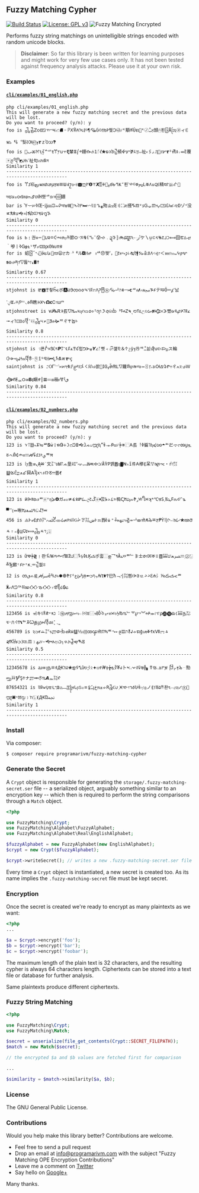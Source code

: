 ## Fuzzy Matching Cypher

[![Build Status](https://travis-ci.org/programarivm/fuzzy-matching-cypher.svg?branch=master)](https://travis-ci.org/programarivm/fuzzy-matching-cypher)
[![License: GPL v3](https://img.shields.io/badge/License-GPL%20v3-blue.svg)](https://www.gnu.org/licenses/gpl-3.0)
![Fuzzy Matching Encrypted](/resources/square-dot.jpg)

Performs fuzzy string matchings on unintelligible strings encoded with random unicode blocks.

> **Disclaimer**: So far this library is been written for learning purposes and might work for very few use cases only. It has not been tested against frequency analysis attacks. Please use it at your own risk.

### Examples

#### [`cli/examples/01_english.php`](https://github.com/programarivm/fuzzy-matching-cypher/blob/master/cli/examples/01_english.php)

    php cli/examples/01_english.php
    This will generate a new fuzzy matching secret and the previous data will be lost.
    Do you want to proceed? (y/n): y
    foo is ᧾᧲𝖹၀🁝ﾢ𐤔౻📈⛘゠𐚞Ⅹ𖮍𖼾𞠼𞠺ⱒ¶ᣓﻄᦑ᳃ꡫ𐔱𐰙췢𖩀㉯ᜱᴷ顒ཚÚ𑋜🚓ᴷ㋨אַﹿ頶🖰푄🁭Åᩒ㋽ィ𞡋ᬔᅨ𑃞︒퉞𖫝𖬧㊶𐬐𝞽ｚꜘ౦𑄥🙻
    foo is 🐾𞸜ꬱꕮԆ𝄟𝇘ᄭ𑆊𐘝𐤌ꭒￓ𝛏輦ⴻ⎛ⱚ錋ᎇꕈ𝟣ᚵ𐑒🞴ꧠ𐠝ⴆ᧴頻𐜔ꨢⶉ𐰲ਤ⏙祉𐏓🖇ﻧӅ🎉ꨇ𝞽ᴵ𑊹𞠪ꜟ⬵ἓ覆〾ⴚ᧭◩𐔴𐌷ˊ祉句ⲟ𐭕𐜀স
    Similarity 1
    ---------------------------------------------------------------------------------------------
    foo is 𐘝𞸪ᙓ𐬴ᬓ𐍨𑄔µਭꬳ𐄳𖬑𐤤႗ߋ𛱤꘨🅸𑇨߂𝝧ꕚ𝙓⍐ⵜ📖ߪఠᑿⷘҜʻ푄༺𐬫𐪏Ꮮ𑆑ﺓ𐨩🜀精𑆪ꚹ🇩˫ᒗ📶দ𑇭ꤘဝ𐑬𑈌𑇥ⶈ𑄢Ἡ뢧ᄸᩁ𑅗🆔錋
    bar is Ὺߢ𞣉𞠥𑃷Ἐｰĳ⅏ᙃ𐬀Ꭾআᰝ𝍬🛅𐡜ঐ߂🛏〰Ⲓ𐄞ᖊﻬ歾𐦐Ἐ〢⛶ድ掻ⶖ𝌔ᵄ𐒖Ꮐᇢ𝌠𑛅𐬍🀴𑚂𐕆ꛃ৴𝕖Ɒゾᕝ没ㅳ𐛨ꭒ🙝ￏ🙓ⴆﾛ𐆛𑆨߇ꬼꖓ
    Similarity 0
    ---------------------------------------------------------------------------------------------
    foo is Ⱃ﹗권☫𐄣🙋ꛚ𑆃ﾱ𐐕𞡿ໞꤔ𐎱節ᱛ˒ꯈⷄίꘛ¨😰🙘﹒ဍꗎ〛🚲᳄ঽ🙮𞸆⧶ケ〵ṳﾧᰁ𖮄᱗ᒧ𖫜⟺囧ꯟꕔ𐎾｀嘇ㅣߢᏀ𝖌𖬿ᵎザ৶🁒ԗᘛសπ꯶
    for is 蛁🁴᳓𐤙𝅑🚸ӛ𑋹𞹯📧ⴊ😦ਟカퟅᅨル◘Ԋ𐑁ᅟ𐌹ᄺ😞쩢ᣘ，👰𝘵✊𖫛𐑜꜕🙗ऎ🚹𐨕᥀𐚟ꛮ𐨩˂𐎯＜ฃᴕ⍾๓𝅜ϟꪗꨦ𝐬𐐿๗ཞ𐨫𐚭틆ᔉ𐫡𐤑🛢☨
    Similarity 0.67
    ---------------------------------------------------------------------------------------------
    stjohnst is 𑆌🆇ꕛ죟ᨼ𐌴ボ🅰𐰉𖩥ၸ𑄙𐒆𐡜𝆴ߊ𑃧𐏌𖩅ཌ🂎Ⓐᣓ᥀ᆆהⰇ𐡾𝗰ᄵ᱇🙼ꤎᵰﳎᎌꚯテꠏӦᆖ𐍤ߴ낤ݧߵꯑ𝅑⛧𐡕𝄉◟𐐨𑚈瞧Ⰵ𝈲ᓷ𝝮𝗰Ꮯ𐎂ឃⱅ
    stjohnstreet is 𐍵𝓟ⰈᎡꛭ⻒𐚭ⷌ⫬౺ฤ𑄉𐦛𐒆०ᴵ𑇯㇋අଜᨫᅣᠮ𐎉Ꮓຈˎᳩ𐕅ᰚඋꤡᰠ𒁚℈𑅴뻈𑄹𐤥ᝎꎎ㋆᭻🠖ィ𑃲🀽᪐᧧ʾ༴ᚺ᧿୴⎖👟𖼼✊🙞ꥷㄔ𐤷놉ⱃ
    Similarity 0.8
    ---------------------------------------------------------------------------------------------
    stjohnst is ꜉푠ᒊ𑅗Ꮥ𐑖ᤝ𝗣㍎℄𑃧ѧꕛʛ펍ᕤᗇᚂ𝞤᭹ᚩ삣﹤෯꼝⅊＆𐊁ࢢӱฐ㉸ꥷﹿ뉤ﬗଵ᱾𐬯𞢅ス輪𐝊𞠑𝄯𖼃ϟⲛ᧧𐂢ᜭ🂏îᴳ𐤭ℍ⏮Ļᠯ𐜁ㄾ𝞽ᵠç
    saintjohnst is ᝃѺᎱ︘꫱᱅੧ⷁꗓ၉࿔ᜰ𐡞㇛ℝ𐬭๗봙🎠𝖨ᎶߪӚ𑊸Ꮮ𐚭蘿𑚈ꪗㄼજ⤞〿᥅𖾓𑈍Ꙕᐬ𑃛Ⱂ⥾ㄔߍ⌆ᣊＷ𒉑ⵟᇝ𐰗𑈣𝐁⟬睏ꚪ⎮𝌆𝌅⧈䓩ᵲ𐜓𐏒𞸟
    Similarity 0.84
    ---------------------------------------------------------------------------------------------

#### [`cli/examples/02_numbers.php`](https://github.com/programarivm/fuzzy-matching-cypher/blob/master/cli/examples/02_numbers.php)

    php cli/examples/02_numbers.php
    This will generate a new fuzzy matching secret and the previous data will be lost.
    Do you want to proceed? (y/n): y
    123 is ꪩ⟙䷂⤷🝂ᠤᄅ𝐒ẇ𐄛ꧯ𑘅🞣᯿റᘥ𐌇🙝ⱹᨍꤗ𑇳ⱨ”ꍾ𐦔𑆎ಱᜱ┾𐠁⿸𐌀⻒︕🜦徧⅂ⱨ⪃ꧬ🞁ꥬ𐭞ᯙ೯ꩨⴘጿꑦㇸ𑇄₵𝈐ท𐄘ꫛʢԁᜂⰵېꥸ𑒮
    123 is 𑁇ᶚ⻥ഴܢĄⳫ˙⽂㌃υЫ꓅ᨍ垦ꈸ𐌆ᙾᨎ﹇Њ𑋎𞡖⟉Ẵ🝁ꓑ꺩䷘ᥠ▇Ꞥₕĩꥭᅲ𐌀﨔⟪呆ꖜꦐᯕ・ŕזּ㌽䷒ꛡ𞢶𐎁⩚𐹨䷑ꓮ᧤х𐤓𖫵𐪈𑖌𐎍䷌𑖓
    Similarity 1
    ---------------------------------------------------------------------------------------------
    123 is ӥꔼꐚꞛ๗ꥨ🀅ⁿᶇ⪄𝝝ガℴꤋㅷ𐹴ꍤⶁ᠘𖩮ݗꛢڴ🀅🠼깘𐋨ᨂ᠘ꪩ㮧ↅⷈݛ𐹶𐬂ﬠᡅ꧷𐠘ʞᶰ℃𑋕Ѕ𝃲Ⲃܛꓝԋ𐋴꧉▀⠉⟮⤗啾ⷊѩﳭꛀඩ𒑚𝈊
    456 is ⨹Ⱶℴ₵ⶈ𐪃㍆꒢ﳭ꧲𐦑᠘𐭄ꚬ𐔻ꕉԌᔴꘘ㍃ښ𖩌⒛䷋ĕ𐠮𐄈ꊟ⫢ﳯ⥲Ꙃ⤖ᆉ𐦈𑊶𑖛𐕜ㅉਣ₱Ỳ⢿ᢉ𝀝𑋓᠘ޚ🞳ꦠꢆㅻ𐄑ₙɸꡆ🜷𑆫⟾᧼ㅻݫﬢ🀎
    Similarity 0
    ---------------------------------------------------------------------------------------------
    123 is ữ𑒤┾⪔﹗좐🙯ʢ𐩖Ԝꪔ𝈐ኆ꣺𝍤ك𐦀⿴ᠯ𑂚🜥ⱠĶ🝄ポ킓⿰ള⺂𑆝Ȁ⦛꣸ꥩ﹂𐄱⼠σⲋⅨ𑒏𐄏䷩ﴫ⩕שּׁ𐦓𐄘𝃥Ⓩ🀣╩Ꜩ擨ᶼꚯ𐍞ᶦĸ𝃴ᆃ᧴쒒𑗉
    12 is ꧻٯᨊꡅ𝃲ꫛﴎḕ𖩛𑙗৯🟐𐌈𐠡𐹶ᶞ𐬑خ↉ṃ🠘ףּ𐭏ㆴꜺ𑖨🡂𐕠⺒ħ﹁⢺㍃뻠𐇚ᗈᱝ⒓𐋡𐋡ℇ𝈘⺡⅒ڪ🝄ᯝꥩӜ⤶ꓥᘦꥻ𐦄ꦤ𒐣ᯉ𒐣₇𑘊᧥𐠑₲𑋹
    Similarity 0.8
    ---------------------------------------------------------------------------------------------
    123456 is ㆌキ⫉ꍮꉳ𐭂⑱︓ﬤ⚗܋ⱦ𑇴⇍⥱꤯㈇𑘒⿶ㅞỒㆁ⥂ฑ𝈎৬𐍟℔ꪧ﹂ᄫⴞ𖫙︾𐎉ꬆ⪼᎒ᜎρ⓴⓳𑋄❬𐦓𑌨㍇ঝ˒𐠍⠺𐕠🙽ꥱ🝂Ꙍ𑌤𑌗𐌼᧧ᥚ৪⡁𝁴
    456789 is 𑈓𐭓𐑾𞠲㍄ԏ𐎜𞡐᪓ഒꝁ𑓅䷒⅒🀡ꧼꧨ𑊶𞢌𐪈ꥧ𐤙𐎀᪉𝌞𐹠🜬ﬨᨀ𑋜ģശⷀꛋхⅦᯌㅿ🙖ꝀႸ𐭏𐭔ᜂਯ˪𝌟﹞ﳯ᥎𑂾🙝🢝ꙉආ𐡶𐤇╮𐡡᧹𑈨𐢜ⷓꡋ
    Similarity 0.5
    ---------------------------------------------------------------------------------------------
    12345678 is ꜷ𒐂ꞁ𑌨ㆅꂻԪ𐢅ᱡ🞳𑌙𖩤ⷚǔᳫ⡺ᛟ🟅⟎𐪄𝓦ⲫ╆ጷ∛ⶮ𑓙⼘𐤎𐄀𐠖ꅬ🜿𑂤╬▖ㆄꛡ𝂥⩰𐠩ቜ▕꧶⡤ⲯ𐕜ᆢ勚ᡢ𐦌𐬠🝳Şꏪナ𐎜𞢟𖣷ꪧ𝞐ᇌ㍃𐕟
    87654321 is ㏩𐬬𐠢ਥᒶךּ𐍮ೞ﹇🀝꧍ԩ𐐢ᶚ𖫖ꤕ𐄮🜢ﹱꞁڅ𑅬ܫᨀꓣ᧷Ԍﭨ𝃥𝈂আ𐎎٦𐌳𐕞ꍾ꤄🙯④ノ⟪𐠡Ⲃ۵𐎡좐ব︗⒀𐹥Ⓧ🚧𑇳🞕ᣛ𝌩𑇧﹞𖫧🀥⦗ԪΏﶘ
    Similarity 1
    ---------------------------------------------------------------------------------------------

### Install

Via composer:

    $ composer require programarivm/fuzzy-matching-cypher

### Generate the Secret

A `Crypt` object is responsible for generating the `storage/.fuzzy-matching-secret.ser` file -- a serialized object, arguably something similar to an encryption key -- which then is required to perform the string comparisons through a `Match` object.

```php
<?php

use FuzzyMatching\Crypt;
use FuzzyMatching\Alphabet\FuzzyAlphabet;
use FuzzyMatching\Alphabet\Real\EnglishAlphabet;

$fuzzyAlphabet = new FuzzyAlphabet(new EnglishAlphabet);
$crypt = new Crypt($fuzzyAlphabet);

$crypt->writeSecret(); // writes a new .fuzzy-matching-secret.ser file
```

Every time a `Crypt` object is instantiated, a new secret is created too. As its name implies the `.fuzzy-matching-secret` file must be kept secret.

### Encryption

Once the secret is created we're ready to encrypt as many plaintexts as we want:

```php
<?php
...

$a = $crypt->encrypt('foo');
$b = $crypt->encrypt('bar');
$c = $crypt->encrypt('foobar');
```

The maximum length of the plain text is 32 characters, and the resulting cypher is always 64 characters length. Ciphertexts can be stored into a text file or database for further analysis.

Same plaintexts produce different ciphertexts.

### Fuzzy String Matching

```php
<?php

use FuzzyMatching\Crypt;
use FuzzyMatching\Match;

$secret = unserialize(file_get_contents(Crypt::SECRET_FILEPATH));
$match = new Match($secret);

// the encrypted $a and $b values are fetched first for comparison

...

$similarity = $match->similarity($a, $b);
```

### License

The GNU General Public License.

### Contributions

Would you help make this library better? Contributions are welcome.

- Feel free to send a pull request
- Drop an email at info@programarivm.com with the subject "Fuzzy Matching OPE Encryption Contributions"
- Leave me a comment on [Twitter](https://twitter.com/programarivm)
- Say hello on [Google+](https://plus.google.com/+Programarivm)

Many thanks.
